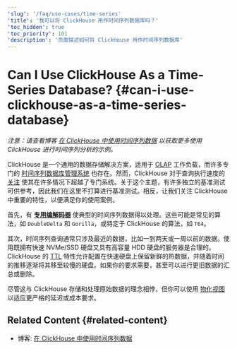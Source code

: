 ```yaml
---
'slug': '/faq/use-cases/time-series'
'title': '我可以将 ClickHouse 用作时间序列数据库吗？'
'toc_hidden': true
'toc_priority': 101
'description': '页面描述如何将 ClickHouse 用作时间序列数据库'
---
```



# Can I Use ClickHouse As a Time-Series Database? {#can-i-use-clickhouse-as-a-time-series-database}

_注意：请查看博客 [在 ClickHouse 中使用时间序列数据](https://clickhouse.com/blog/working-with-time-series-data-and-functions-ClickHouse) 以获取更多使用 ClickHouse 进行时间序列分析的示例。_

ClickHouse 是一个通用的数据存储解决方案，适用于 [OLAP](../../faq/general/olap.md) 工作负载，而许多专门的 [时间序列数据库管理系统](https://clickhouse.com/engineering-resources/what-is-time-series-database) 也存在。然而，ClickHouse 对于查询执行速度的 [关注](../../concepts/why-clickhouse-is-so-fast.md) 使其在许多情况下超越了专门系统。关于这个主题，有许多独立的基准测试可供参考，因此我们在这里不打算进行基准测试。相反，让我们关注 ClickHouse 中重要的特性，以便满足你的使用案例。

首先，有 **[专用编解码器](../../sql-reference/statements/create/table.md#specialized-codecs)** 使典型的时间序列数据得以处理。这些可能是常见的算法，如 `DoubleDelta` 和 `Gorilla`，或特定于 ClickHouse 的算法，如 `T64`。

其次，时间序列查询通常只涉及最近的数据，比如一到两天或一周以前的数据。使用既拥有快速 NVMe/SSD 硬盘又具有高容量 HDD 硬盘的服务器是合理的。ClickHouse 的 [TTL](/engines/table-engines/mergetree-family/mergetree#table_engine-mergetree-ttl) 特性允许配置在快速硬盘上保留新鲜的热数据，并随着时间的推移逐渐将其移至较慢的硬盘。如果你的要求需要，甚至可以进行更旧数据的汇总或删除。

尽管这与 ClickHouse 存储和处理原始数据的理念相悖，但你可以使用 [物化视图](../../sql-reference/statements/create/view.md) 以适应更严格的延迟或成本要求。

## Related Content {#related-content}

- 博客: [在 ClickHouse 中使用时间序列数据](https://clickhouse.com/blog/working-with-time-series-data-and-functions-ClickHouse)
